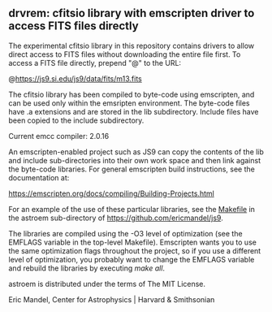 drvrem: cfitsio library with emscripten driver to access FITS files directly
----------------------------------------------------------------------------

The experimental cfitsio library in this repository contains drivers
to allow direct access to FITS files without downloading the entire
file first. To access a FITS file directly, prepend "@" to the URL:

@https://js9.si.edu/js9/data/fits/m13.fits

The cfitsio library has been compiled to byte-code using emscripten,
and can be used only within the emsripten environment. The byte-code
files have .a extensions and are stored in the lib subdirectory.
Include files have been copied to the include subdirectory.

Current emcc compiler: 2.0.16

An emscripten-enabled project such as JS9 can copy the contents of the
lib and include sub-directories into their own work space and then
link against the byte-code libraries. For general emscripten build
instructions, see the documentation at:

https://emscripten.org/docs/compiling/Building-Projects.html

For an example of the use of these particular libraries, see the
[Makefile](https://github.com/ericmandel/js9/blob/master/astroem/Makefile)
in the astroem sub-directory of https://github.com/ericmandel/js9.

The libraries are compiled using the -O3 level of optimization (see
the EMFLAGS variable in the top-level Makefile).  Emscripten wants you
to use the same optimization flags throughout the project, so if you
use a different level of optimization, you probably want to change the
EMFLAGS variable and rebuild the libraries by executing *make all*.

astroem is distributed under the terms of The MIT License.

Eric Mandel, Center for Astrophysics | Harvard & Smithsonian 
